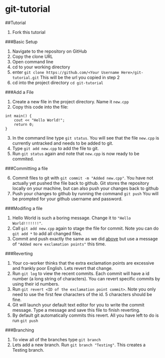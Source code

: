 git-tutorial
============

##Tutorial

1. Fork this tutorial 

###Basic Setup

1. Navigate to the repository on GitHub
2. Copy the clone URL
3. Open command line
4. cd to your working directory
5. enter `git clone https://github.com/<Your Username Here>/git-tutorial.git` This will be the url you copied in step 2
6. cd into the project directory `cd git-tutorial`

###Add a File

1. Create a new file in the project directory. Name it `new.cpp`
2. Copy this code into the file:
```
int main() {
	cout << "Hello World!";
	return 0;
}
```
3. In the command line type `git status`. You will see that the file `new.cpp` is currently untracked and needs to be added to git.
4. Type `git add new.cpp` to add the file to git.
5. Run `git status` again and note that `new.cpp` is now ready to be commited.

###Committing a file

6. Commit files to git with `git commit -m "Added new.cpp"`.
You have not actually yet pushed the file back to github. Git stores the repository locally on your machine, but can also push your changes back to github
7. Push your changes to github by running the command `git push`
You will be prompted for your github username and password.

###Modifing a file
1. Hello World is such a boring message. Change it to `"Hello World!!!!!!!"`.
2. Call `git add new.cpp` again to stage the file for commit. Note you can do 
`git add *` to add all changed files.
3. Commit and push exactly the same as we did [above](#committing-a-file)
but use a message of `"Added more exclamation points"` this time.

###Reverting
1. Your co-worker thinks that the extra exclamation points are excessive
and frankly poor English. Lets revert that change.
2. Run `git log` to view the recent commits.
Each commit will have a id number (a long string of characters).
You can revert specific commits by using their id numbers.
3. Run `git revert <ID of the exclamation point commit>`.
Note you only need to use the first few characters of the id.
5 characters should be fine.
4. Git will launch your default text editor for you to
write the commit message. Type a message and save this
file to finish reverting.
5. By default git automatically commits this revert.
All you have left to do is run `git push`

###Branching
1. To view all of the branches type `git branch`
2. Lets add a new branch. Run `git branch "Testing"`.
This creates a Testing branch.


